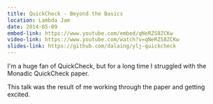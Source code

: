 ```yaml
---
title: QuickCheck - Beyond the Basics
location: Lambda Jam
date: 2014-05-09
embed-link: https://www.youtube.com/embed/qNeRZS8ZCKw
video-link: https://www.youtube.com/watch?v=qNeRZS8ZCKw
slides-link: https://github.com/dalaing/ylj-quickcheck
---
```


I'm a huge fan of QuickCheck, but for a long time I struggled with the Monadic QuickCheck paper.

This talk was the result of me working through the paper and getting excited.

